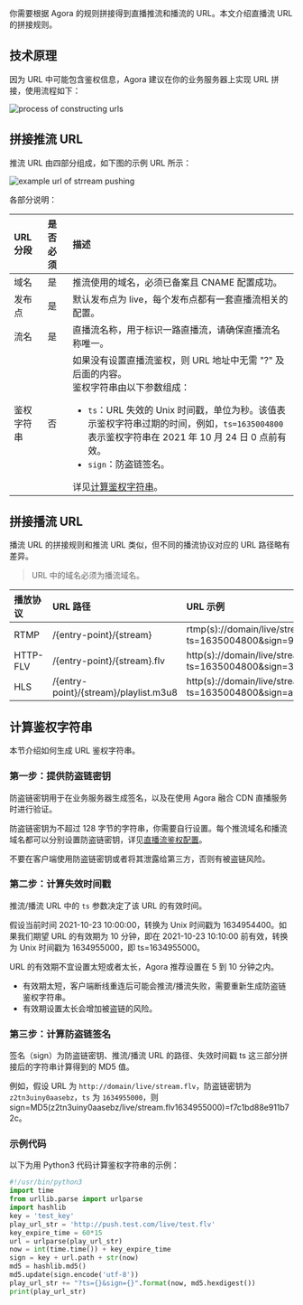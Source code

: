 你需要根据 Agora 的规则拼接得到直播推流和播流的 URL。本文介绍直播流 URL 的拼接规则。

## 技术原理

因为 URL 中可能包含鉴权信息，Agora 建议在你的业务服务器上实现 URL 拼接，使用流程如下：

![process of constructing urls](https://web-cdn.agora.io/docs-files/1635838191301)



## 拼接推流 URL

推流 URL 由四部分组成，如下图的示例 URL 所示：

![example url of strream pushing](https://web-cdn.agora.io/docs-files/1635229049639)

各部分说明：

| URL分段    | 是否必须 | 描述                                                         |
| :--------- | :------- | :----------------------------------------------------------- |
| 域名       | 是       | 推流使用的域名，必须已备案且 CNAME 配置成功。                |
| 发布点     | 是       | 默认发布点为 live，每个发布点都有一套直播流相关的配置。      |
| 流名       | 是       | 直播流名称，用于标识一路直播流，请确保直播流名称唯一。       |
| 鉴权字符串 | 否       | 如果没有设置直播流鉴权，则 URL 地址中无需 "?" 及后面的内容。<br/>鉴权字符串由以下参数组成：<ul><li>`ts`：URL 失效的 Unix 时间戳，单位为秒。该值表示鉴权字符串过期的时间，例如，`ts=1635004800` 表示鉴权字符串在 2021 年 10 月 24 日 0 点前有效。</li><li>`sign`：防盗链签名。</li></ul>详见<a href="#key">计算鉴权字符串</a>。 |

## 拼接播流 URL

播流 URL 的拼接规则和推流 URL 类似，但不同的播流协议对应的 URL 路径略有差异。

> URL 中的域名必须为播流域名。

| 播放协议 | URL 路径                              | URL 示例                                                     |
| :------- | :------------------------------------ | :----------------------------------------------------------- |
| RTMP     | /{entry-point}/{stream}               | rtmp(s)://domain/live/stream?ts=1635004800&sign=95b0a9970c593819 |
| HTTP-FLV | /{entry-point}/{stream}.flv           | http(s)://domain/live/stream**.flv**?ts=1635004800&sign=337f185b6571cd42 |
| HLS      | /{entry-point}/{stream}/playlist.m3u8 | http(s)://domain/live/stream/**playlist.m3u8**?ts=1635004800&sign=a1d2d3bcce31c9fe |


<a name="key"></a>

## 计算鉴权字符串

本节介绍如何生成 URL 鉴权字符串。

### 第一步：提供防盗链密钥

防盗链密钥用于在业务服务器生成签名，以及在使用 Agora 融合 CDN 直播服务时进行验证。

防盗链密钥为不超过 128 字节的字符串，你需要自行设置。每个推流域名和播流域名都可以分别设置防盗链密钥，详见[直播流鉴权配置](https://docs.agora.io/cn/fusion-cdn-streaming/rest-api-authentication-fls?platform=RESTful)。

<div class="alert warning">不要在客户端使用防盗链密钥或者将其泄露给第三方，否则有被盗链风险。</div>

### 第二步：计算失效时间戳

推流/播流 URL 中的 `ts` 参数决定了该 URL 的有效时间。

假设当前时间 2021-10-23 10:00:00，转换为 Unix 时间戳为 1634954400。如果我们期望 URL 的有效期为 10 分钟，即在 2021-10-23 10:10:00 前有效，转换为 Unix 时间戳为 1634955000，即 ts=1634955000。

URL 的有效期不宜设置太短或者太长，Agora 推荐设置在 5 到 10 分钟之内。

- 有效期太短，客户端断线重连后可能会推流/播流失败，需要重新生成防盗链鉴权字符串。
- 有效期设置太长会增加被盗链的风险。

### 第三步：计算防盗链签名

签名（sign）为防盗链密钥、推流/播流 URL 的路径、失效时间戳 ts 这三部分拼接后的字符串计算得到的 MD5 值。

例如，假设 URL 为 `http://domain/live/stream.flv`，防盗链密钥为 `z2tn3uiny0aasebz`，`ts` 为 `1634955000`，则 sign=MD5(z2tn3uiny0aasebz/live/stream.flv1634955000)=f7c1bd88e911b72c。

### 示例代码

以下为用 Python3 代码计算鉴权字符串的示例：

```python
#!/usr/bin/python3
import time
from urllib.parse import urlparse
import hashlib
key = 'test_key'
play_url_str = 'http://push.test.com/live/test.flv'
key_expire_time = 60*15
url = urlparse(play_url_str)
now = int(time.time()) + key_expire_time
sign = key + url.path + str(now)
md5 = hashlib.md5()
md5.update(sign.encode('utf-8'))
play_url_str += "?ts={}&sign={}".format(now, md5.hexdigest())
print(play_url_str)
```